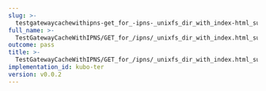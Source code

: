 ```yaml
---
slug: >-
  testgatewaycachewithipns-get_for_-ipns-_unixfs_dir_with_index-html_succeeds-header_x-ipfs-roots
full_name: >-
  TestGatewayCacheWithIPNS/GET_for_/ipns/_unixfs_dir_with_index.html_succeeds/Header_X-Ipfs-Roots
outcome: pass
title: >-
  TestGatewayCacheWithIPNS/GET_for_/ipns/_unixfs_dir_with_index.html_succeeds/Header_X-Ipfs-Roots
implementation_id: kubo-ter
version: v0.0.2
---
```


